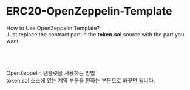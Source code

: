 # ERC20-OpenZeppelin-Template

How to Use OpenZeppelin Template?<br/>
Just replace the contract part in the <strong>token.sol</strong> source with the part you want.<br/><br/><br/><br/>

OpenZeppelin 템플릿을 사용하는 방법<br/>
token.sol 소스에 있는 계약 부분을 원하는 부분으로 바꾸면 됩니다.<br/>
